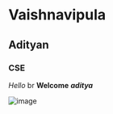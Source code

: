 # Vaishnavipula
## Adityan
### CSE
 *Hello*
 br
 **Welcome**
 ***aditya***
 
![image](https://user-images.githubusercontent.com/84460580/142904866-e5e5fa49-68b2-42de-96db-ff3500f366fb.png)

